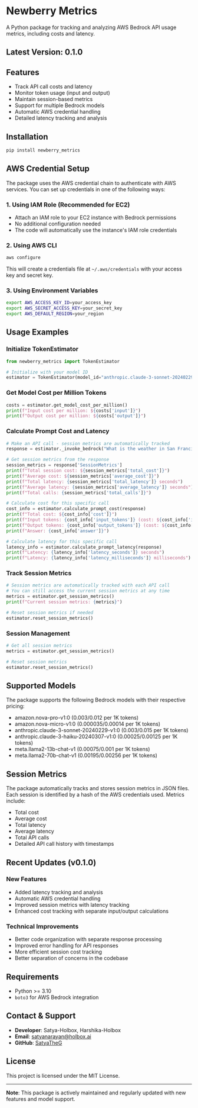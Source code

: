 # Newberry Metrics

A Python package for tracking and analyzing AWS Bedrock API usage metrics, including costs and latency.

## Latest Version: 0.1.0

## Features

- Track API call costs and latency
- Monitor token usage (input and output)
- Maintain session-based metrics
- Support for multiple Bedrock models
- Automatic AWS credential handling
- Detailed latency tracking and analysis

## Installation

```bash
pip install newberry_metrics
```

## AWS Credential Setup

The package uses the AWS credential chain to authenticate with AWS services. You can set up credentials in one of the following ways:

### 1. Using IAM Role (Recommended for EC2)
- Attach an IAM role to your EC2 instance with Bedrock permissions
- No additional configuration needed
- The code will automatically use the instance's IAM role credentials

### 2. Using AWS CLI
```bash
aws configure
```
This will create a credentials file at `~/.aws/credentials` with your access key and secret key.

### 3. Using Environment Variables
```bash
export AWS_ACCESS_KEY_ID=your_access_key
export AWS_SECRET_ACCESS_KEY=your_secret_key
export AWS_DEFAULT_REGION=your_region
```

## Usage Examples

### Initialize TokenEstimator
```python
from newberry_metrics import TokenEstimator

# Initialize with your model ID
estimator = TokenEstimator(model_id="anthropic.claude-3-sonnet-20240229-v1:0")
```

### Get Model Cost per Million Tokens
```python
costs = estimator.get_model_cost_per_million()
print(f"Input cost per million: ${costs['input']}")
print(f"Output cost per million: ${costs['output']}")
```

### Calculate Prompt Cost and Latency
```python
# Make an API call - session metrics are automatically tracked
response = estimator._invoke_bedrock("What is the weather in San Francisco?")

# Get session metrics from the response
session_metrics = response['SessionMetrics']
print(f"Total session cost: ${session_metrics['total_cost']}")
print(f"Average cost: ${session_metrics['average_cost']}")
print(f"Total latency: {session_metrics['total_latency']} seconds")
print(f"Average latency: {session_metrics['average_latency']} seconds")
print(f"Total calls: {session_metrics['total_calls']}")

# Calculate cost for this specific call
cost_info = estimator.calculate_prompt_cost(response)
print(f"Total cost: ${cost_info['cost']}")
print(f"Input tokens: {cost_info['input_tokens']} (cost: ${cost_info['input_cost']})")
print(f"Output tokens: {cost_info['output_tokens']} (cost: ${cost_info['output_cost']})")
print(f"Answer: {cost_info['answer']}")

# Calculate latency for this specific call
latency_info = estimator.calculate_prompt_latency(response)
print(f"Latency: {latency_info['latency_seconds']} seconds")
print(f"Latency: {latency_info['latency_milliseconds']} milliseconds")
```

### Track Session Metrics
```python
# Session metrics are automatically tracked with each API call
# You can still access the current session metrics at any time
metrics = estimator.get_session_metrics()
print(f"Current session metrics: {metrics}")

# Reset session metrics if needed
estimator.reset_session_metrics()
```

### Session Management
```python
# Get all session metrics
metrics = estimator.get_session_metrics()

# Reset session metrics
estimator.reset_session_metrics()
```

## Supported Models

The package supports the following Bedrock models with their respective pricing:

- amazon.nova-pro-v1:0 ($0.003/$0.012 per 1K tokens)
- amazon.nova-micro-v1:0 ($0.000035/$0.00014 per 1K tokens)
- anthropic.claude-3-sonnet-20240229-v1:0 ($0.003/$0.015 per 1K tokens)
- anthropic.claude-3-haiku-20240307-v1:0 ($0.00025/$0.00125 per 1K tokens)
- meta.llama2-13b-chat-v1 ($0.00075/$0.001 per 1K tokens)
- meta.llama2-70b-chat-v1 ($0.00195/$0.00256 per 1K tokens)

## Session Metrics

The package automatically tracks and stores session metrics in JSON files. Each session is identified by a hash of the AWS credentials used. Metrics include:

- Total cost
- Average cost
- Total latency
- Average latency
- Total API calls
- Detailed API call history with timestamps

## Recent Updates (v0.1.0)

### New Features
- Added latency tracking and analysis
- Automatic AWS credential handling
- Improved session metrics with latency tracking
- Enhanced cost tracking with separate input/output calculations

### Technical Improvements
- Better code organization with separate response processing
- Improved error handling for API responses
- More efficient session cost tracking
- Better separation of concerns in the codebase

## Requirements
- Python >= 3.10
- `boto3` for AWS Bedrock integration

## Contact & Support
- **Developer**: Satya-Holbox, Harshika-Holbox
- **Email**: satyanarayan@holbox.ai
- **GitHub**: [SatyaTheG](https://github.com/SatyaTheG)

## License
This project is licensed under the MIT License.

---

**Note**: This package is actively maintained and regularly updated with new features and model support.
